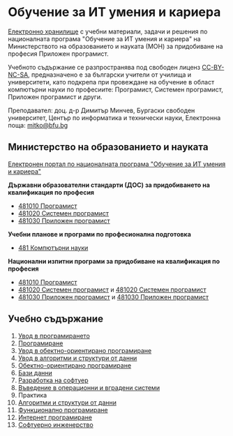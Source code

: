 # Обучение за ИТ умения и кариера
[Електронно хранилище](https://github.com/dimitarminchev/ITCareer/) с учебни материали, задачи и решения по националната програма "Обучение за ИТ умения и кариера" на Министерството на образованието и науката (МОН) за придобиване на професия Приложен програмист.

Учебното съдържание се разпространява под свободен лиценз [CC-BY-NC-SA](./), предназначено e за български учители от училища и университети, като подкрепа при провеждане на обучение в област компютърни науки по професиите: Програмист, Системен програмист, Приложен програмист и други.

Преподавател: доц. д-р Димитър Минчев, Бургаски свободен университет, Център по информатика и технически науки, Eлектронна поща: [mitko@bfu.bg](mitko@bfu.bg)

## Министерство на образованието и науката
[Електронен портал по националната програма "Обучение за ИТ умения и кариера"](https://it-kariera.mon.bg/e-learning/)

**Държавни образователни стандарти (ДОС) за придобиването на квалификация по професия**
* [481010 Програмист](https://mon.bg/upload/20762/dos\_481010.pdf)
* [481020 Системен програмист](https://mon.bg/upload/18055/dos\_481020\_SystemenProgramist.pdf)
* [481030 Приложен програмист](https://mon.bg/upload/14210/dos\_481030.pdf)

**Учебни планове и програми по професионална подготовка**
* [481 Компютърни науки](https://mon.bg/upload/23951/481-2020.zip)

**Национални изпитни програми за придобиване на квалификация по професия**
* [481010 Програмист](https://mon.bg/upload/25470/nip\_programist\_010321.pdf)
* [481020 Системен програмист](https://mon.bg/upload/28773/nip\_4810201-3spk\_251121.pdf) и [481020 Системен програмист](https://mon.bg/upload/3442/nip\_4810201\_IIIst.pdf)
* [481030 Приложен програмист](https://mon.bg/upload/28774/nip\_4810301-3spk\_251121.pdf) и [481030 Приложен програмист](https://mon.bg/upload/22383/NIP\_481030-2020.pdf)

## Учебно съдържание
1. [Увод в програмирането](01.%20%D0%A3%D0%B2%D0%BE%D0%B4%20%D0%B2%20%D0%BF%D1%80%D0%BE%D0%B3%D1%80%D0%B0%D0%BC%D0%B8%D1%80%D0%B0%D0%BD%D0%B5%D1%82%D0%BE)
2. [Програмиране](02.%20%D0%9F%D1%80%D0%BE%D0%B3%D1%80%D0%B0%D0%BC%D0%B8%D1%80%D0%B0%D0%BD%D0%B5)
3. [Увод в обектно-ориентирано програмиране](03.%20%D0%A3%D0%B2%D0%BE%D0%B4%20%D0%B2%20%D0%BE%D0%B1%D0%B5%D0%BA%D1%82%D0%BD%D0%BE-%D0%BE%D1%80%D0%B8%D0%B5%D0%BD%D1%82%D0%B8%D1%80%D0%B0%D0%BD%D0%BE%20%D0%BF%D1%80%D0%BE%D0%B3%D1%80%D0%B0%D0%BC%D0%B8%D1%80%D0%B0%D0%BD%D0%B5)
4. [Увод в алгоритми и структури от данни](04.%20%D0%A3%D0%B2%D0%BE%D0%B4%20%D0%B2%20%D0%B0%D0%BB%D0%B3%D0%BE%D1%80%D0%B8%D1%82%D0%BC%D0%B8%20%D0%B8%20%D1%81%D1%82%D1%80%D1%83%D0%BA%D1%82%D1%83%D1%80%D0%B8%20%D0%BE%D1%82%20%D0%B4%D0%B0%D0%BD%D0%BD%D0%B8)
5. [Обектно-ориентирано програмиране](05.%20%D0%9E%D0%B1%D0%B5%D0%BA%D1%82%D0%BD%D0%BE-%D0%BE%D1%80%D0%B8%D0%B5%D0%BD%D1%82%D0%B8%D1%80%D0%B0%D0%BD%D0%BE%20%D0%BF%D1%80%D0%BE%D0%B3%D1%80%D0%B0%D0%BC%D0%B8%D1%80%D0%B0%D0%BD%D0%B5)
6. [Бази данни](06.%20%D0%91%D0%B0%D0%B7%D0%B8%20%D0%B4%D0%B0%D0%BD%D0%BD%D0%B8)
7. [Разработка на софтуер](07.%20%D0%A0%D0%B0%D0%B7%D1%80%D0%B0%D0%B1%D0%BE%D1%82%D0%BA%D0%B0%20%D0%BD%D0%B0%20%D1%81%D0%BE%D1%84%D1%82%D1%83%D0%B5%D1%80)
8. [Въведение в операционни и вградени системи](08.%20%D0%9E%D0%BF%D0%B5%D1%80%D0%B0%D1%86%D0%B8%D0%BE%D0%BD%D0%BD%D0%B8%20%D0%B8%20%D0%B2%D0%B3%D1%80%D0%B0%D0%B4%D0%B5%D0%BD%D0%B8%20%D1%81%D0%B8%D1%81%D1%82%D0%B5%D0%BC%D0%B8)
9. Практика
10. [Алгоритми и структури от данни](10.%20%D0%90%D0%BB%D0%B3%D0%BE%D1%80%D0%B8%D1%82%D0%BC%D0%B8%20%D0%B8%20%D1%81%D1%82%D1%80%D1%83%D0%BA%D1%82%D1%83%D1%80%D0%B8%20%D0%BE%D1%82%20%D0%B4%D0%B0%D0%BD%D0%BD%D0%B8)
11. [Функционално програмиране](11.%20%D0%A4%D1%83%D0%BD%D0%BA%D1%86%D0%B8%D0%BE%D0%BD%D0%B0%D0%BB%D0%BD%D0%BE%20%D0%BF%D1%80%D0%BE%D0%B3%D1%80%D0%B0%D0%BC%D0%B8%D1%80%D0%B0%D0%BD%D0%B5)
12. [Интернет програмиране](12.%20Internet%20Programming)
13. [Софтуерно инженерство](13.%20Software%20Engineering)
